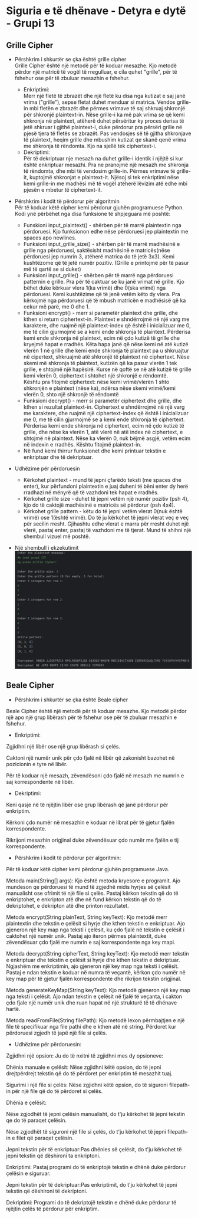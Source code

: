# Siguria e të dhënave - Detyra e dytë - Grupi 13

## Grille Cipher
* Përshkrim i shkurtër se çka është grille cipher  
Grille Cipher është një metodë për të koduar mesazhe. Kjo metodë përdor një matricë të vogël të rregulluar, e cila quhet "grille", për të fshehur ose për të zbuluar mesazhin e fshehur.
  * Enkriptimi:  
Merr një fletë të zbrazët dhe një fletë ku disa nga kutizat e saj janë vrima ("grille"), sepse fletat duhet menduar si matrica. Vendos grille-in mbi fletën e zbrazët dhe përmes vrimave të saj shkruaj shkronjë për shkronjë plaintext-in. Nëse grille-i ka më pak vrima se që kemi shkronja në plaintext, atëherë duhet përsëritur ky proces derisa të jetë shkruar i gjithë plaintext-i, duke përdorur pra përsëri grille në pjesë tjera të fletës se zbrazët. Pas vendosjes së të gjitha shkronjave të plaintext, heqim grille dhe mbushim kutizat qe skanë qenë vrima me shkronja të rëndomta. Kjo na sjellë tek ciphertext-i.
  * Dekriptimi:  
Për të dekriptuar nje mesazh na duhet grille-i identik i njëjtë si kur është enkriptuar mesazhi. Pra ne pranojmë një mesazh me shkronja të rëndomta, dhe mbi të vendosim grille-in. Përmes vrimave të grille-it, kuptojmë shkronjat e plaintext-it. Njësoj si tek enkriptimi nëse kemi grille-in me madhësi më të vogël atëherë lëvizim atë edhe mbi pjesën e mbetur të ciphertext-it.

* Përshkrim i kodit të përdorur për algoritmin  
Për të koduar këtë cipher kemi përdorur gjuhën programuese Python. Kodi ynë përbëhet nga disa funksione të shpjeguara më poshtë:
  * Funskioni input_plaintext() - shërben për të marrë plaintextin nga përdoruesi. Kjo funksionon edhe nëse përdoruesi jep plaintextin me spaces apo newlines.
  * Funksioni input_grille_size() - shërben për të marrë madhësinë e grille nga përdoruesi, saktësisht madhësinë e matricës(nëse përdoruesi jep numrin 3, atëherë matrica do të jetë 3x3). Kemi kushtëzome që të jetë numër pozitiv. (Grille e printojmë për të pasur më të qartë se si duket)
  * Funksioni input_grille() - shërben për të marrë nga përdoruesi patternin e grille. Pra për të caktuar se ku janë vrimat në grille. Kjo bëhet duke kërkuar vlera 1(ka vrimë) dhe 0(ska vrimë) nga përdoruesi. Kemi kushtëzime që të jenë vetëm këto dy vlera. Pra kërkojmë nga përdoruesi që të mbush matricën e madhësisë që ka cekur më parë, me 0 dhe 1.
  * Funksioni encrypt() - merr si parametër plaintext dhe grille, dhe kthen si return ciphertext-in. Plaintext e shndërrojmë në një varg me karaktere, dhe ruajmë një plaintext-index që është i inicializuar me 0, me të cilin gjurmojmë se a kemi ende shkronja të plaintext. Përderisa kemi ende shkronja në plaintext, ecim në çdo kutizë të grille dhe kryejmë hapat e rradhës. Këta hapa janë që nëse kemi në atë kutizë vlerën 1 në grille dhe kemi ende shkronja të plaintext pa u shkruajtur në cipertext, shkruajmë atë shkronjë të plaintext në ciphertext. Nëse skemi më shkronja të plaintext, kutizën që ka pasur vlerën 1 tek grille, e shtojmë një hapësirë. Kurse në qoftë se në atë kutizë të grille kemi vlerën 0, ciphertext i shtohet një shkronjë e rëndomtë.   
Kështu pra fitojmë ciphertext: nëse kemi vrimë/vlerën 1 shto shkronjën e plaintext (nëse ka), ndërsa nëse skemi vrimë/kemi vlerën 0, shto një shkronjë të rëndomtë
  * Funksioni decrypt() - merr si parametër ciphertext dhe grille, dhe kthen si rezultat plaintext-in. Ciphertext e shndërrojmë në një varg me karaktere, dhe ruajmë një ciphertext-index që është i inicializuar me 0, me të cilin gjurmojmë se a kemi ende shkronja të ciphertext. Përderisa kemi ende shkronja në ciphertext, ecim në çdo kutizë të grille, dhe nëse ka vlerën 1, atë vlerë në atë index në ciphertext, e shtojmë në plaintext. Nëse ka vlerën 0, nuk bëjmë asgjë, vetëm ecim në indexin e rradhës. Kështu fitojmë plaintext-in.
  * Në fund kemi thirrur funksionet dhe kemi printuar tekstin e enkriptuar dhe të dekriptuar.

* Udhëzime për përdoruesin
  * Kërkohet plaintext - mund të jepni çfarëdo teksti (me spaces dhe enter), kur përfundoni plaintextin e juaj duheni të bëni enter dy herë rradhazi në mënyrë që të vazhdoni tek hapat e rradhës.
  * Kërkohet grille size - duhet të jepni vetëm një numër pozitiv (psh 4), kjo do të caktojë madhësinë e matricës së përdorur (psh 4x4).
  * Kërkohet grille pattern - këtu do të jepni vetëm vlerat 0(nuk është vrimë) ose 1(është vrimë). Do të ju kërkohet të jepni vlerat veç e veç për secilin rresht. Gjihashtu edhe vlerat e marra për rresht duhet një vlerë, pastaj enter, pastaj të vazhdoni me të tjerat. Mund të shihni një shembull vizuel më poshtë.

* Një shembull i ekzekutimit
![Grille ekzekutimi](img.png)



## Beale Cipher

* Përshkrim i shkurtër se çka është Beale cipher

Beale Cipher është një metodë për të koduar mesazhe. Kjo metodë përdor një apo një grup libërash për të fshehur ose për të zbuluar mesazhin e fshehur.

* Enkriptimi:

Zgjidhni një libër ose një grup libërash si çelës.

Caktoni një numër unik për çdo fjalë në libër që zakonisht bazohet në pozicionin e tyre në libër.

Për të koduar një mesazh, zëvendësoni çdo fjalë në mesazh me numrin e saj korrespondente në libër.

* Dekriptimi:
  
Keni qasje në të njëjtin libër ose grup libërash që janë përdorur për enkriptim.

Kërkoni çdo numër në mesazhin e koduar në librat për të gjetur fjalën korrespondente.

Rikrijoni mesazhin origjinal duke zëvendësuar çdo numër me fjalën e tij korrespondente.

* Përshkrim i kodit të përdorur për algoritmin:
  
Për të koduar këtë cipher kemi përdorur gjuhën programuese Java.

Metoda main(String[] args): Kjo është metoda kryesore e programit. Ajo mundeson qe  përdoruesi të mund të zgjedhë midis hyrjes së çelësit manualisht ose ofrimit të një file si çelës. Pastaj kërkon tekstin që do të enkriptohet, e enkripton atë dhe në fund kërkon tekstin që do të dekriptohet, e dekripton atë dhe printon rezultatet.

Metoda encrypt(String plainText, String keyText): Kjo metodë merr plaintextin dhe tekstin e çelësit si hyrje dhe kthen tekstin e enkriptuar. Ajo gjeneron një key map nga teksti i çelësit, ku çdo fjalë në tekstin e çelësit i caktohet një numër unik. Pastaj ajo iteron përmes plaintextit, duke zëvendësuar çdo fjalë me numrin e saj korrespondente nga key mapi.

Metoda decrypt(String cipherText, String keyText): Kjo metodë merr tekstin e enkriptuar dhe tekstin e çelësit si hyrje dhe kthen tekstin e dekriptuar. Ngjashëm me enkriptimin, ajo gjeneron një key map nga teksti i çelësit. Pastaj e ndan tekstin e koduar në numra të veçantë, kërkon çdo numër në key map për të gjetur fjalën korrespondente dhe rikrijon tekstin origjinal.

Metoda generateKeyMap(String keyText): Kjo metodë gjeneron një key map nga teksti i çelësit. Ajo ndan tekstin e çelësit në fjalë të veçanta, i cakton çdo fjale një numër unik dhe ruan hapat në një strukturë të të dhënave hartë.

Metoda readFromFile(String filePath): Kjo metodë lexon përmbajtjen e një file të specifikuar nga file pathi dhe e kthen atë në string. Përdoret kur përdoruesi zgjedh të japë një file si çelës.

* Udhëzime për përdoruesin:
  
Zgjidhni një opsion: Ju do të nxitni të zgjidhni mes dy opsioneve:

Dhënia manuale e çelësit: Nëse zgjidhni këtë opsion, do të jepni drejtpërdrejt tekstin që do të përdoret per enkriptim të mesazhit tuaj.

Sigurimi i një file si çelës: Nëse zgjidhni këtë opsion, do të siguroni filepath-in për një file që do të përdoret si çelës.

Dhënia e çelësit: 

Nëse zgjodhët të jepni çelësin manualisht, do t'ju kërkohet të jepni tekstin qe do të paraqet çelësin.

Nëse zgjodhët të siguroni një file si çelës, do t'ju kërkohet të jepni filepath-in e filet që paraqet çelësin.

Jepni tekstin për të enkriptuar:Pas dhënies së çelësit, do t'ju kërkohet të jepni tekstin që dëshironi ta enkriptoni.

Enkriptimi: Pastaj programi do të enkriptojë tekstin e dhënë duke përdorur çelësin e siguruar.

Jepni tekstin për të dekriptuar:Pas enkriptimit, do t'ju kërkohet të jepni tekstin që dëshironi të dekriptoni.

Dekriptimi: Programi do të dekriptojë tekstin e dhënë duke përdorur të njëjtin çelës të përdorur për enkriptim.



